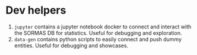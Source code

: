 # Dev helpers
1. `jupyter` contains a jupyter notebook docker to connect and interact with 
   the SORMAS DB for statistics. Useful for debugging and exploration.
2. `data-gen` contains python scripts to easily connect and push dummy entities. 
   Useful for debugging and showcases.